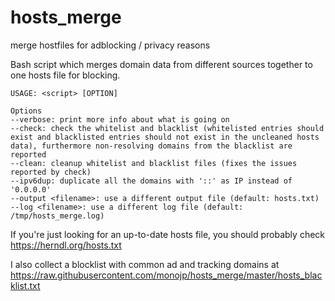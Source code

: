 # hosts_merge
merge hostfiles for adblocking / privacy reasons

Bash script which merges domain data from different sources together to one hosts file for blocking.

```
USAGE: <script> [OPTION]

Options
--verbose: print more info about what is going on
--check: check the whitelist and blacklist (whitelisted entries should exist and blacklisted entries should not exist in the uncleaned hosts data), furthermore non-resolving domains from the blacklist are reported
--clean: cleanup whitelist and blacklist files (fixes the issues reported by check)
--ipv6dup: duplicate all the domains with '::' as IP instead of '0.0.0.0'
--output <filename>: use a different output file (default: hosts.txt)
--log <filename>: use a different log file (default: /tmp/hosts_merge.log)
```

If you're just looking for an up-to-date hosts file, you should probably check https://herndl.org/hosts.txt

I also collect a blocklist with common ad and tracking domains at https://raw.githubusercontent.com/monojp/hosts_merge/master/hosts_blacklist.txt
